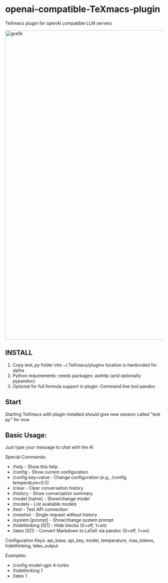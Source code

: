 # openai-compatible-TeXmacs-plugin
TeXmacs plugin for openAI compatible LLM servers

<img width="1694" height="986" alt="grafik" src="https://github.com/user-attachments/assets/815a009d-ec8f-48f3-b00d-d5468d5e77a6" />


## INSTALL
1. Copy test_py folder into ~/.TeXmacs/plugins  location is hardcoded for alpha
2. Python requirements:
   needs packages: aiohttp (and optionally pypandoc)
3. Optional for full formula support in plugin: Command line tool pandoc

## Start
Starting TeXmacs with plugin installed should give new session called "test py" for now.

## Basic Usage:
Just type your message to chat with the AI

Special Commands:
-  /help               - Show this help
-  /config             - Show current configuration
-  /config key=value   - Change configuration (e.g., /config temperature=0.5)
-  /clear              - Clear conversation history
-  /history            - Show conversation summary
-  /model [name]       - Show/change model
-  /models             - List available models
-  /test               - Test API connection
-  /oneshot <msg>      - Single request without history
-  /system [prompt]    - Show/change system prompt
-  /hidethinking [0|1] - Hide <think> blocks (0=off, 1=on)
-  /latex [0|1]        - Convert Markdown to LaTeX via pandoc (0=off, 1=on)

Configuration Keys:
  api_base, api_key, model, temperature, max_tokens, hidethinking, latex_output

Examples:
-  /config model=gpt-4-turbo
-  /hidethinking 1
-  /latex 1
